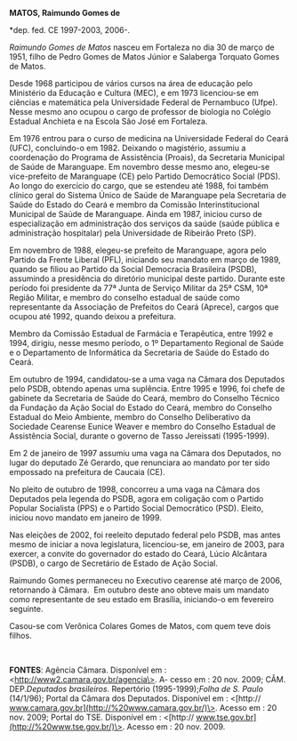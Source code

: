 **MATOS, Raimundo Gomes de**

\*dep. fed. CE 1997-2003, 2006-.

*Raimundo Gomes de Matos* nasceu em Fortaleza no dia 30 de março de
1951, filho de Pedro Gomes de Matos Júnior e Salaberga Torquato Gomes de
Matos.

Desde 1968 participou de vários cursos na área de educação pelo
Ministério da Educação e Cultura (MEC), e em 1973 licenciou-se em
ciências e matemática pela Universidade Federal de Pernambuco (Ufpe).
Nesse mesmo ano ocupou o cargo de professor de biologia no Colégio
Estadual Anchieta e na Escola São José em Fortaleza.

Em 1976 entrou para o curso de medicina na Universidade Federal do Ceará
(UFC), concluindo-o em 1982. Deixando o magistério, assumiu a
coordenação do Programa de Assistência (Proais), da Secretaria Municipal
de Saúde de Maranguape. Em novembro desse mesmo ano, elegeu-se
vice-prefeito de Maranguape (CE) pelo Partido Democrático Social (PDS).
Ao longo do exercício do cargo, que se estendeu até 1988, foi também
clínico geral do Sistema Único de Saúde de Maranguape pela Secretaria de
Saúde do Estado do Ceará e membro da Comissão Interinstitucional
Municipal de Saúde de Maranguape. Ainda em 1987, iniciou curso de
especialização em administração dos serviços da saúde (saúde pública e
administração hospitalar) pela Universidade de Ribeirão Preto (SP).

Em novembro de 1988, elegeu-se prefeito de Maranguape, agora pelo
Partido da Frente Liberal (PFL), iniciando seu mandato em março de 1989,
quando se filiou ao Partido da Social Democracia Brasileira (PSDB),
assumindo a presidência do diretório municipal deste partido. Durante
este período foi presidente da 77ª Junta de Serviço Militar da 25ª CSM,
10ª Região Militar, e membro do conselho estadual de saúde como
representante da Associação de Prefeitos do Ceará (Aprece), cargos que
ocupou até 1992, quando deixou a prefeitura.

Membro da Comissão Estadual de Farmácia e Terapêutica, entre 1992 e
1994, dirigiu, nesse mesmo período, o 1º Departamento Regional de Saúde
e o Departamento de Informática da Secretaria de Saúde do Estado do
Ceará.

Em outubro de 1994, candidatou-se a uma vaga na Câmara dos Deputados
pelo PSDB, obtendo apenas uma suplência. Entre 1995 e 1996, foi chefe de
gabinete da Secretaria de Saúde do Ceará, membro do Conselho Técnico da
Fundação da Ação Social do Estado do Ceará, membro do Conselho Estadual
do Meio Ambiente, membro do Conselho Deliberativo da Sociedade Cearense
Eunice Weaver e membro do Conselho Estadual de Assistência Social,
durante o governo de Tasso Jereissati (1995-1999).

Em 2 de janeiro de 1997 assumiu uma vaga na Câmara dos Deputados, no
lugar do deputado Zé Gerardo, que renunciara ao mandato por ter sido
empossado na prefeitura de Caucaia (CE).

No pleito de outubro de 1998, concorreu a uma vaga na Câmara dos
Deputados pela legenda do PSDB, agora em coligação com o Partido Popular
Socialista (PPS) e o Partido Social Democrático (PSD). Eleito, iniciou
novo mandato em janeiro de 1999.

Nas eleições de 2002, foi reeleito deputado federal pelo PSDB, mas antes
mesmo de iniciar a nova legislatura, licenciou-se, em janeiro de 2003,
para exercer, a convite do governador do estado do Ceará, Lúcio
Alcântara (PSDB), o cargo de Secretário de Estado de Ação Social.

Raimundo Gomes permaneceu no Executivo cearense até março de 2006,
retornando à Câmara.  Em outubro deste ano obteve mais um mandato como
representante de seu estado em Brasília, iniciando-o em fevereiro
seguinte.

Casou-se com Verônica Colares Gomes de Matos, com quem teve dois filhos.

 

**FONTES**: Agência Câmara. Disponível em :
\<http://www2.camara.gov.br/agencia\>. A- cesso em : 20 nov. 2009; CÂM.
DEP.*Deputados brasileiros*. Repertório (1995-1999);*Folha de S. Paulo*
(14/1/96); Portal da Câmara dos Deputados. Disponível em : \<[http://
www.camara.gov.br](http://%20www.camara.gov.br/)\>. Acesso em : 20 nov.
2009; Portal do TSE. Disponível em : \<[http://
www.tse.gov.br](http://%20www.tse.gov.br/)\>. Acesso em : 20 nov. 2009.
